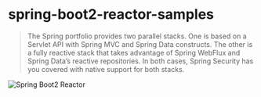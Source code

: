# spring-boot2-reactor-samples
>The Spring portfolio provides two parallel stacks. One is based on a Servlet API with Spring MVC and Spring Data constructs. The other is a fully reactive stack that takes advantage of Spring WebFlux and Spring Data’s reactive repositories. In both cases, Spring Security has you covered with native support for both stacks.

![Spring Boot2 Reactor](https://spring.io/images/diagram-reactive-dark-31d740ed8e454af5f1b8d55ae716525d.svg)
